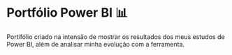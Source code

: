 # Portfólio Power BI 📊

Portifólio criado na intensão de mostrar os resultados dos meus estudos de Power BI, além de analisar minha evolução com a ferramenta.

